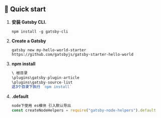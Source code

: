 
## 🚀 Quick start
1. **安装 Gatsby CLI.**
    ```
    npm install -g gatsby-cli
    ```
2.  **Create a Gatsby**
    ```
    gatsby new my-hello-world-starter https://github.com/gatsbyjs/gatsby-starter-hello-world
    ```
3.  **npm install**
    ```js
    \ 根目录
    \plugins\gatsby-plugin-article
    \plugins\gatsby-source-list
    这3个目录下执行 `npm install`
    ```
4. **.default**
    ```js
    node下使用 es模块 引入默认导出 
    const createNodeHelpers = require("gatsby-node-helpers").default
    ```